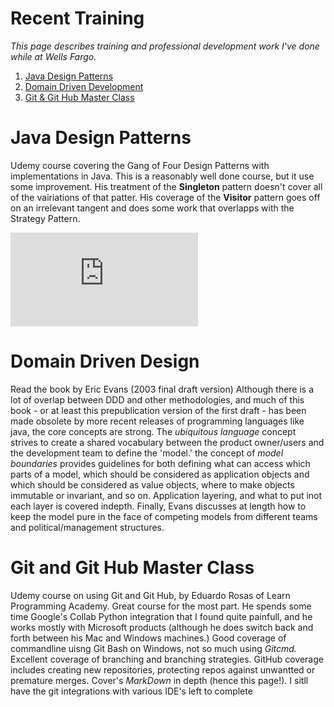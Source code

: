 # Recent Training

*This page describes training and professional development work I've done while at Wells Fargo.*

1. [Java Design Patterns](https://github.com/tadwimmer/TadWimmer/new/master#java-design-patterns)
1. [Domain Driven Development](https://github.com/tadwimmer/TadWimmer/new/master#domain-driven-design)
1. [Git & Git Hub Master Class](https://github.com/tadwimmer/TadWimmer/new/master#git-and-git-hub-master-class)

# Java Design Patterns

Udemy course covering the Gang of Four Design Patterns with implementations in Java. This is a reasonably well done course, but it 
use some improvement. His treatment of the **Singleton** pattern doesn't cover all of the vairiations of that patter. His coverage of the **Visitor**
pattern goes off on an irrelevant tangent and does some work that overlapps with the Strategy Pattern. 

![Completion Certificate](https://wfs-github.wellsfargo.com/u716880/TadWimmer/blob/master/-DesognPatterns%20Cource.pdf)

# Domain Driven Design

Read the book by Eric Evans (2003 final draft version) Although there is a lot of overlap between DDD and other methodologies, and much of 
this book - or at least this prepublication version of the first draft - has been made obsolete by more recent releases of programming languages like java, the core concepts are strong. The _ubiquitous 
language_ concept strives to create a shared vocabulary between the product owner/users and the development team to define the 'model.' 
the concept of _model boundaries_ provides guidelines for both defining what can access which parts of a model, which  should be considered 
as application objects and which should be considered as value objects, where to make objects immutable or invariant, and so on. 
Application layering, and what to put inot each layer is covered indepth. Finally, Evans discusses at length how to keep the model pure in 
the face of competing models from different teams and political/management structures.

# Git and Git Hub Master Class 

Udemy course on using Git and Git Hub, by Eduardo Rosas of Learn Programming Academy. Great course for the most part. He spends some time 
Google's Collab Python integration that I found quite painfull, and he works mostly with Microsoft products (although he does switch back and 
forth between his Mac and Windows machines.) Good coverage of commandline uisng Git Bash on Windows, not so much using _Gitcmd._ Excellent 
coverage of branching and branching strategies. GitHub coverage includes creating new repositories, protecting repos against unwantted 
or premature merges. Cover's *MarkDown* in depth (hence this page!). I sitll have the git integrations with various IDE's left to complete
